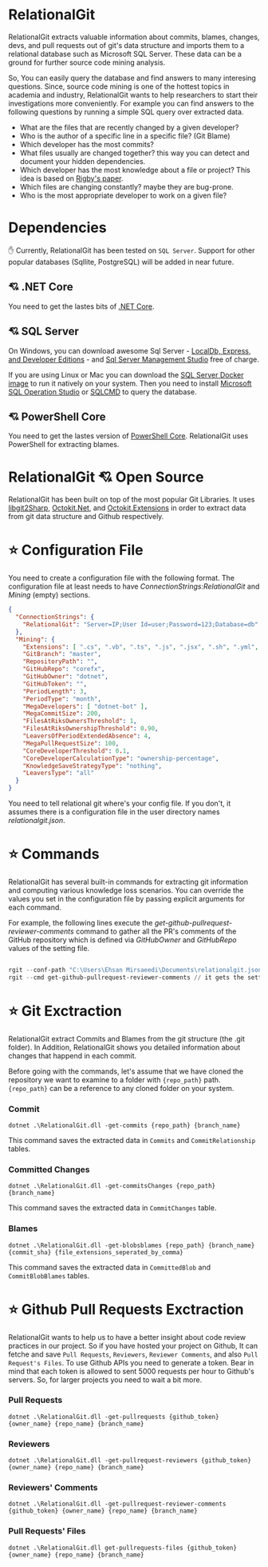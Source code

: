 # RelationalGit
RelationalGit extracts valuable information about commits, blames, changes, devs, and pull requests out of git's data structure and imports them to a relational database such as Microsoft SQL Server. These data can be a ground for further source code mining analysis.

So, You can easily query the database and find answers to many interesing questions. Since, source code mining is one of the hottest topics in academia and industry, RelationalGit wants to help researchers to start their investigations more conveniently.
For example you can find answers to the following questions by running a simple SQL query over extracted data.

* What are the files that are recently changed by a given developer?
* Who is the author of a specific line in a specific file? (Git Blame)
* Which developer has the most commits?
* What files usually are changed together? this way you can detect and document your hidden dependencies.
* Which developer has the most knowledge about a file or project? This idea is based on [Rigby's paper](http://ieeexplore.ieee.org/document/7886975/).
* Which files are changing constantly? maybe they are bug-prone.
* Who is the most appropriate developer to work on a given file?

# Dependencies

:raised_hand: Currently, RelationalGit has been tested on `SQL Server`. Support for other popular databases (Sqllite, PostgreSQL) will be added in near future.

##  :cupid: .NET Core

You need to get the lastes bits of [.NET Core](https://www.microsoft.com/net/download).

##  :cupid: SQL Server
On Windows, you can download awesome Sql Server - [LocalDb, Express, and Developer Editions](https://www.microsoft.com/en-ca/sql-server/sql-server-downloads) - and [Sql Server Management Studio](https://docs.microsoft.com/en-us/sql/ssms/download-sql-server-management-studio-ssms) free of charge.

If you are using Linux or Mac you can download the [SQL Server Docker image](https://docs.microsoft.com/en-us/sql/linux/quickstart-install-connect-docker?view=sql-server-linux-2017) to run it natively on your system. Then you need to install [Microsoft SQL Operation Studio](https://docs.microsoft.com/en-us/sql/sql-operations-studio/download) or [SQLCMD](https://docs.microsoft.com/en-us/sql/linux/sql-server-linux-setup-tools?view=sql-server-linux-2017) to query the database.

##  :cupid: PowerShell Core

You need to get the lastes version of [PowerShell Core](https://github.com/PowerShell/PowerShell/releases). RelationalGit uses PowerShell for extracting blames.


# RelationalGit :cupid: Open Source
RelationalGit has been built on top of the most popular Git Libraries. It uses [libgit2Sharp](https://github.com/libgit2/libgit2sharp), [Octokit.Net](https://github.com/octokit/octokit.net), and [Octokit.Extensions](https://github.com/mirsaeedi/octokit.net.extensions) in order to extract data from git data structure and Github respectively.

# :star: Configuration File

You need to create a configuration file with the following format. The configuration file at least needs to have _ConnectionStrings:RelationalGit_ and _Mining_ (empty) sections.

```JSON
{
  "ConnectionStrings": {
    "RelationalGit": "Server=IP;User Id=user;Password=123;Database=db"
  },
  "Mining": {
    "Extensions": [ ".cs", ".vb", ".ts", ".js", ".jsx", ".sh", ".yml", ".tsx", ".css", ".json", ".py", ".c", ".h", ".cpp", ".il", ".make", ".cmake", ".ps1", ".r", ".cmd", ".html", ".conf" ],
    "GitBranch": "master",
    "RepositoryPath": "",
    "GitHubRepo": "corefx",
    "GitHubOwner": "dotnet",
    "GitHubToken": "",
    "PeriodLength": 3,
    "PeriodType": "month",
    "MegaDevelopers": [ "dotnet-bot" ],
    "MegaCommitSize": 200,
    "FilesAtRiksOwnersThreshold": 1,
    "FilesAtRiksOwnershipThreshold": 0.90,
    "LeaversOfPeriodExtendedAbsence": 4,
    "MegaPullRequestSize": 100,
    "CoreDeveloperThreshold": 0.1,
    "CoreDeveloperCalculationType": "ownership-percentage",
    "KnowledgeSaveStrategyType": "nothing",
    "LeaversType": "all"
  }
}
```

You need to tell relational git where's your config file. If you don't, it assumes there is a configuration file in the user directory names _relationalgit.json_.

# :star: Commands

RelationalGit has several built-in commands for extracting git information and computing various knowledge loss scenarios. You can override the values you set in the configuration file by passing explicit arguments for each command. 

For example, the following lines execute the _get-github-pullrequest-reviewer-comments_ command to gather all the PR's comments of the GitHub repository which is defined via *_GitHubOwner_* and *_GitHubRepo_* values of the setting file.

```PowerShell

rgit --conf-path "C:\Users\Ehsan Mirsaeedi\Documents\relationalgit.json"  --cmd get-github-pullrequest-reviewer-comments 
rgit --cmd get-github-pullrequest-reviewer-comments // it gets the setting file from the default location

```

# :star: Git Exctraction

RelationalGit extract Commits and Blames from the git structure (the .git folder). In Addition, RelationalGit shows you detailed information about changes that happend in each commit.

Before going with the commands, let's assume that we have cloned the repository we want to examine to a folder with `{repo_path}` path. `{repo_path}` can be a reference to any cloned folder on your system.



### Commit

```
dotnet .\RelationalGit.dll -get-commits {repo_path} {branch_name}
```

This command saves the extracted data in `Commits` and `CommitRelationship` tables.

### Committed Changes

```
dotnet .\RelationalGit.dll -get-commitsChanges {repo_path} {branch_name}
```

This command saves the extracted data in `CommitChanges` table.

### Blames

```
dotnet .\RelationalGit.dll -get-blobsblames {repo_path} {branch_name} {commit_sha} {file_extensions_seperated_by_comma}
```

This command saves the extracted data in `CommittedBlob` and `CommitBlobBlames` tables.

# :star: Github Pull Requests Exctraction

RelationalGit wants to help us to have a better insight about code review practices in our project. So if you have hosted your project on Github, It can fetche and save `Pull Requests`, `Reviewers`, `Reviewer Comments`, and also `Pull Request's Files`. To use Github APIs you need to generate a token. Bear in mind that each token is allowed to sent 5000 requests per hour to Github's servers. So, for larger projects you need to wait a bit more.

### Pull Requests

```
dotnet .\RelationalGit.dll -get-pullrequests {github_token} {owner_name} {repo_name} {branch_name}
```

### Reviewers

```
dotnet .\RelationalGit.dll -get-pullrequest-reviewers {github_token} {owner_name} {repo_name} {branch_name}
```

### Reviewers' Comments

```
dotnet .\RelationalGit.dll -get-pullrequest-reviewer-comments {github_token} {owner_name} {repo_name} {branch_name}
```

### Pull Requests' Files

```
dotnet .\RelationalGit.dll get-pullrequests-files {github_token} {owner_name} {repo_name} {branch_name}
```

